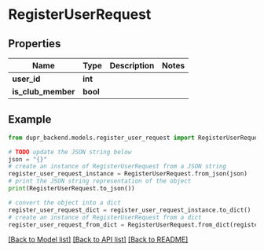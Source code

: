 # RegisterUserRequest


## Properties

Name | Type | Description | Notes
------------ | ------------- | ------------- | -------------
**user_id** | **int** |  | 
**is_club_member** | **bool** |  | 

## Example

```python
from dupr_backend.models.register_user_request import RegisterUserRequest

# TODO update the JSON string below
json = "{}"
# create an instance of RegisterUserRequest from a JSON string
register_user_request_instance = RegisterUserRequest.from_json(json)
# print the JSON string representation of the object
print(RegisterUserRequest.to_json())

# convert the object into a dict
register_user_request_dict = register_user_request_instance.to_dict()
# create an instance of RegisterUserRequest from a dict
register_user_request_from_dict = RegisterUserRequest.from_dict(register_user_request_dict)
```
[[Back to Model list]](../README.md#documentation-for-models) [[Back to API list]](../README.md#documentation-for-api-endpoints) [[Back to README]](../README.md)


